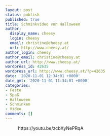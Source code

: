 ```yaml
---
layout: post
status: publish
published: true
title: Schminkvideo von Halloween
author:
  display_name: cheesy
  login: cheesy
  email: christine@cheesy.at
  url: http://www.cheesy.at/
author_login: cheesy
author_email: christine@cheesy.at
author_url: http://www.cheesy.at/
wordpress_id: 42635
wordpress_url: http://www.cheesy.at/?p=42635
date: '2020-11-01 12:34:01 +0000'
date_gmt: '2020-11-01 11:34:01 +0000'
categories:
- Feste
- Spaß
- Halloween
- Schminken
- Video
comments: []
---
```

<!-- wp:core-embed/youtube {"url":"https://youtu.be/zcbXyNePRqA","type":"video","providerNameSlug":"youtube","className":"wp-embed-aspect-16-9 wp-has-aspect-ratio"} -->
<figure class="wp-block-embed-youtube wp-block-embed is-type-video is-provider-youtube wp-embed-aspect-16-9 wp-has-aspect-ratio">
<div class="wp-block-embed__wrapper">
https://youtu.be/zcbXyNePRqA
</div>
</figure>
<!-- /wp:core-embed/youtube -->
